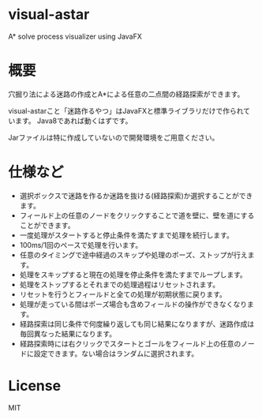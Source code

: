# visual-astar
A* solve process visualizer using JavaFX

# 概要

穴掘り法による迷路の作成とA*による任意の二点間の経路探索ができます。



visual-astarこと「迷路作るやつ」はJavaFXと標準ライブラリだけで作られています。
Java8であれば動くはずです。


Jarファイルは特に作成していないので開発環境をご用意ください。

# 仕様など

* 選択ボックスで迷路を作るか迷路を抜ける(経路探索)か選択することができます。
* フィールド上の任意のノードをクリックすることで道を壁に、壁を道にすることができます。
* 一度処理がスタートすると停止条件を満たすまで処理を続行します。
* 100ms/1回のペースで処理を行います。
* 任意のタイミングで途中経過のスキップや処理のポーズ、ストップが行えます。
* 処理をスキップすると現在の処理を停止条件を満たすまでループします。
* 処理をストップするとそれまでの処理過程はリセットされます。
* リセットを行うとフィールドと全ての処理が初期状態に戻ります。
* 処理が走っている間はポーズ場合も含めフィールドの操作ができなくなります。
* 経路探索は同じ条件で何度繰り返しても同じ結果になりますが、迷路作成は毎回異なった結果になります。
* 経路探索時には右クリックでスタートとゴールをフィールド上の任意のノードに設定できます。ない場合はランダムに選択されます。

# License

MIT